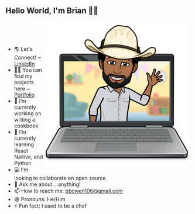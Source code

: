 ## Hello World, I'm Brian 👋🏾


<img src='img/hi.png' align='right' width='400' width='auto'>
</br>
</br>
</br>



- 🌎 Let's Connect! ~ <a href='https://www.linkedin.com/in/brian-bowen-36456a7/'>LinkedIn</a>
- ✍🏾 You can find my projects here ~ <a href='https://brianbowen.dev'>Portfolio</a>
- 🔭 I’m currently working on writing a cookbook
- 🌱 I’m currently learning React Naitive, and Python
- 💻 I’m looking to collaborate on open source
- 💬 Ask me about ...anything!
- 📫 How to reach me: <a href="mailto:bbowen1036@gmail.com">bbowen106@gmail.com</a>
- 😄 Pronouns: He/Him
- ⚡ Fun fact: I used to be a chef
